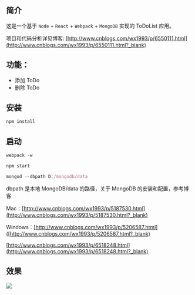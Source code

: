 ## 简介
这是一个基于 `Node` + `React` + `Webpack` + `MongoDB` 实现的 ToDoList 应用。

项目和代码分析详见博客: [http://www.cnblogs.com/wx1993/p/6550111.html](http://www.cnblogs.com/wx1993/p/6550111.html?_blank)

## 功能：

- 添加 ToDo
- 删除 ToDo

## 安装
```js
npm install
```

## 启动
```js
webpack -w
```

```js
npm start
```

```js
mongod --dbpath D:/mongodb/data
```

dbpath 是本地 MongoDB/data 的路径，关于 MongoDB 的安装和配置，参考博客

Mac：[http://www.cnblogs.com/wx1993/p/5187530.html](http://www.cnblogs.com/wx1993/p/5187530.html?_blank)

Windows：[http://www.cnblogs.com/wx1993/p/5206587.html]([http://www.cnblogs.com/wx1993/p/5206587.html?_blank)
        
[http://www.cnblogs.com/wx1993/p/6518248.html](http://www.cnblogs.com/wx1993/p/6518248.html?_blank)

## 效果
![](http://images2015.cnblogs.com/blog/781464/201703/781464-20170320132614096-1299063842.jpg)
